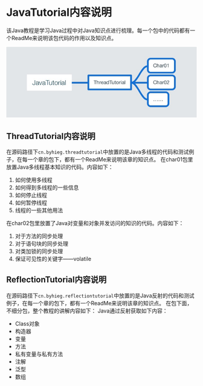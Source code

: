 # JavaTutorial内容说明
该Java教程是学习Java过程中对Java知识点进行梳理。每一个包中的代码都有一个ReadMe来说明该包代码的作用以及知识点。

![Alt text](images/JavaTutorial目录.jpg)

## ThreadTutorial内容说明
在源码路径下`cn.byhieg.threadtutorial`中放置的是Java多线程的代码和测试例子，在每一个章的包下，都有一个ReadMe来说明该章的知识点。
在char01包里放置Java多线程基本知识的代码。内容如下：

1. 如何使用多线程
2. 如何得到多线程的一些信息
3. 如何停止线程
4. 如何暂停线程
5. 线程的一些其他用法

在char02包里放置了Java对变量和对象并发访问的知识的代码。内容如下：

1. 对于方法的同步处理
2. 对于语句块的同步处理
3. 对类加锁的同步处理
4. 保证可见性的关键字——volatile

## ReflectionTutorial内容说明
在源码路径下`cn.byhieg.reflectiontutorial`中放置的是Java反射的代码和测试例子，在每一个章的包下，都有一个ReadMe来说明该章的知识点。
在包下面，不细分包，整个教程的讲解内容如下：
Java通过反射获取如下内容：

- Class对象
- 构造器
- 变量
- 方法
- 私有变量与私有方法
- 注解
- 泛型
- 数组










